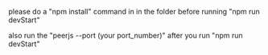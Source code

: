 please do a "npm install" command  in in the folder before running "npm run devStart"


also run the "peerjs  --port  (your port_number)" after you run "npm run devStart"
